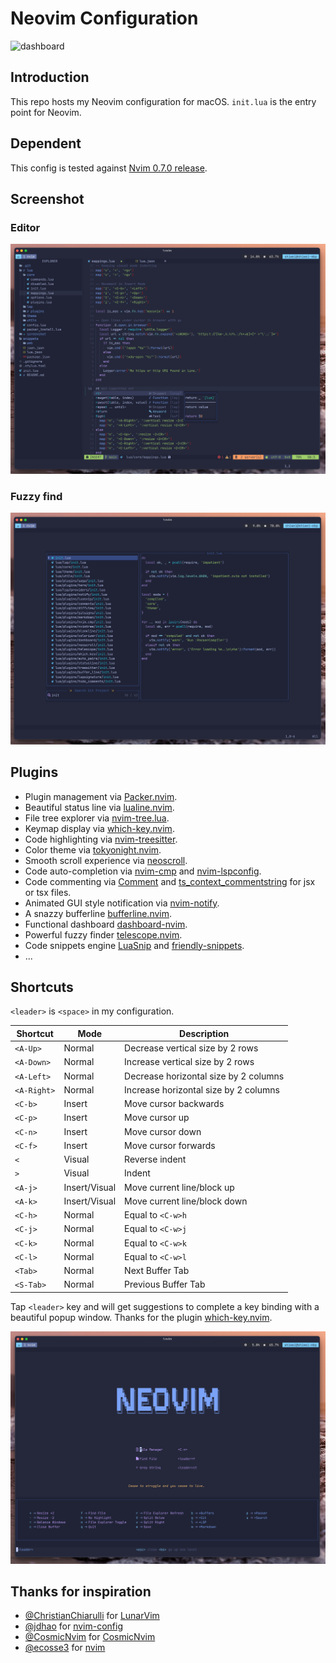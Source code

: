 # Neovim Configuration

![dashboard](./screenshot/dashboard.png)

## Introduction

This repo hosts my Neovim configuration for macOS. `init.lua` is the entry point for Neovim.

## Dependent

This config is tested against [Nvim 0.7.0 release](https://github.com/neovim/neovim/releases/tag/stable).

## Screenshot

### Editor

![IDE overview](./screenshot/overview.png)

### Fuzzy find

![fzf](./screenshot/telescope.png)

## Plugins

* Plugin management via [Packer.nvim](https://github.com/wbthomason/packer.nvim).
* Beautiful status line via [lualine.nvim](https://github.com/nvim-lualine/lualine.nvim).
* File tree explorer via [nvim-tree.lua](https://github.com/kyazdani42/nvim-tree.lua).
* Keymap display via [which-key.nvim](https://github.com/folke/which-key.nvim).
* Code highlighting via [nvim-treesitter](https://github.com/nvim-treesitter/nvim-treesitter).
* Color theme via [tokyonight.nvim](https://github.com/folke/tokyonight.nvim).
* Smooth scroll experience via [neoscroll](https://github.com/karb94/neoscroll.nvim).
* Code auto-completion via [nvim-cmp](https://github.com/hrsh7th/nvim-cmp) and [nvim-lspconfig](https://github.com/neovim/nvim-lspconfig).
* Code commenting via [Comment](https://github.com/numToStr/Comment.nvim) and [ts_context_commentstring](https://github.com/JoosepAlviste/nvim-ts-context-commentstring) for jsx or tsx files.
* Animated GUI style notification via [nvim-notify](https://github.com/rcarriga/nvim-notify).
* A snazzy bufferline [bufferline.nvim](https://github.com/akinsho/bufferline.nvim).
* Functional dashboard [dashboard-nvim](https://github.com/glepnir/dashboard-nvim).
* Powerful fuzzy finder [telescope.nvim](https://github.com/nvim-telescope/telescope.nvim).
* Code snippets engine [LuaSnip](https://github.com/L3MON4D3/LuaSnip) and [friendly-snippets](https://github.com/rafamadriz/friendly-snippets).
* ...

## Shortcuts

`<leader>` is `<space>` in my configuration.

| Shortcut  | Mode   | Description   |
|-------------- | -------------- | -------------- |
| `<A-Up>`    | Normal     | Decrease vertical size by 2 rows      |
| `<A-Down>`    | Normal     | Increase vertical size by 2 rows     |
| `<A-Left>`    | Normal     | Decrease horizontal size by 2 columns |
| `<A-Right>`    | Normal     | Increase horizontal size by 2 columns      |
| `<C-b>`    | Insert     |  Move cursor backwards      |
| `<C-p>`    | Insert     |  Move cursor up      |
| `<C-n>`    | Insert     |  Move cursor down      |
| `<C-f>`    | Insert     |  Move cursor forwards      |
| `<`   | Visual     |  Reverse indent      |
| `>`    | Visual     |   Indent     |
| `<A-j>`    | Insert/Visual    |  Move current line/block up     |
| `<A-k>`    | Insert/Visual     | Move current line/block down     |
| `<C-h>`    | Normal     | Equal to `<C-w>h`     |
| `<C-j>`    | Normal     | Equal to `<C-w>j`     |
| `<C-k>`    | Normal     | Equal to `<C-w>k`     |
| `<C-l>`    | Normal     | Equal to `<C-w>l`     |
| `<Tab>`    | Normal     | Next Buffer Tab |
| `<S-Tab>`    | Normal     | Previous Buffer Tab |

Tap `<leader>` key and will get suggestions to complete a key binding with a beautiful popup window. Thanks for
the plugin [which-key.nvim](https://github.com/folke/which-key.nvim).

![which-key](./screenshot/which-key.png)

## Thanks for inspiration

* [@ChristianChiarulli](https://github.com/ChristianChiarulli) for [LunarVim](https://github.com/LunarVim/LunarVim)
* [@jdhao](https://github.com/jdhao) for [nvim-config](https://github.com/jdhao/nvim-config)
* [@CosmicNvim](https://github.com/CosmicNvim) for [CosmicNvim](https://github.com/CosmicNvim/CosmicNvim)
* [@ecosse3](https://github.com/ecosse3) for [nvim](https://github.com/ecosse3/nvim)
